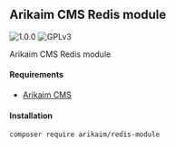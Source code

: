 ## Arikaim CMS Redis module
![1.0.0](https://img.shields.io/github/release/arikaim/redis-module.svg)
![GPLv3](https://img.shields.io/badge/License-GPLv3-blue.svg)



Arikaim CMS Redis module



#### Requirements 
  * [Arikaim CMS](https://github.com/arikaim/arikaim)



#### Installation

```sh
composer require arikaim/redis-module
```